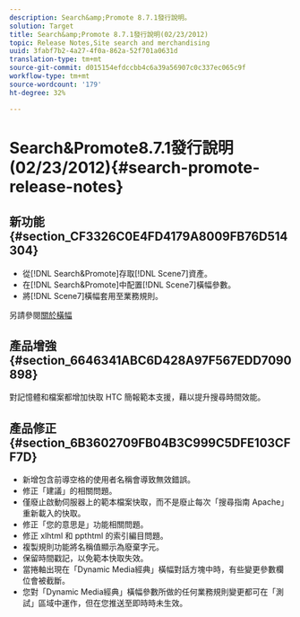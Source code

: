 ```yaml
---
description: Search&amp;Promote 8.7.1發行說明。
solution: Target
title: Search&amp;Promote 8.7.1發行說明(02/23/2012)
topic: Release Notes,Site search and merchandising
uuid: 3fabf7b2-4a27-4f0a-862a-52f701a0631d
translation-type: tm+mt
source-git-commit: d015154efdccbb4c6a39a56907c0c337ec065c9f
workflow-type: tm+mt
source-wordcount: '179'
ht-degree: 32%

---
```



# Search&amp;Promote8.7.1發行說明(02/23/2012){#search-promote-release-notes}

## 新功能{#section_CF3326C0E4FD4179A8009FB76D514304}

* 從[!DNL Search&Promote]存取[!DNL Scene7]資產。
* 在[!DNL Search&Promote]中配置[!DNL Scene7]橫幅參數。
* 將[!DNL Scene7]橫幅套用至業務規則。

另請參閱[關於橫幅](../c-about-design-menu/c-about-banners.md#concept_5BBE01FEC6134393B43CC917C8CC64DA)

## 產品增強 {#section_6646341ABC6D428A97F567EDD7090898}

對記憶體和檔案都增加快取 HTC 簡報範本支援，藉以提升搜尋時間效能。

## 產品修正 {#section_6B3602709FB04B3C999C5DFE103CFF7D}

* 新增包含前導空格的使用者名稱會導致無效錯誤。
* 修正「建議」的相關問題。
* 僅廢止啟動伺服器上的範本檔案快取，而不是廢止每次「搜尋指南 Apache」重新載入的快取。
* 修正「您的意思是」功能相關問題。
* 修正 xlhtml 和 ppthtml 的索引編目問題。
* 複製規則功能將名稱值顯示為廢棄字元。
* 保留時間戳記，以免範本快取失效。
* 當捲軸出現在「Dynamic Media經典」橫幅對話方塊中時，有些變更參數欄位會被截斷。
* 您對「Dynamic Media經典」橫幅參數所做的任何業務規則變更都可在「測試」區域中運作，但在您推送至即時時未生效。

